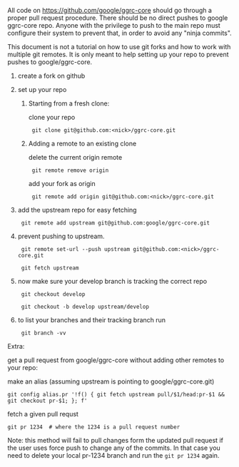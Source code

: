 All code on https://github.com/google/ggrc-core should go through a proper
pull request procedure. There should be no direct pushes to google ggrc-core
repo. Anyone with the privilege to push to the main repo must configure their
system to prevent that, in order to avoid any "ninja commits".


This document is not a tutorial on how to use git forks and how to work with
multiple git remotes. It is only meant to help setting up your repo to prevent
pushes to google/ggrc-core.



1. create a fork on github


2. set up your repo

    1. Starting from a fresh clone:

        clone your repo

            git clone git@github.com:<nick>/ggrc-core.git


    2. Adding a remote to an existing clone

        delete the current origin remote

            git remote remove origin

        add your fork as origin

            git remote add origin git@github.com:<nick>/ggrc-core.git


3. add the upstream repo for easy fetching 

        git remote add upstream git@github.com:google/ggrc-core.git

4. prevent pushing to upstream.

        git remote set-url --push upstream git@github.com:<nick>/ggrc-core.git

        git fetch upstream

5. now make sure your develop branch is tracking the correct repo

        git checkout develop

        git checkout -b develop upstream/develop

6. to list your branches and their tracking branch run

        git branch -vv 





Extra: 

get a pull request from google/ggrc-core without adding other remotes to your
repo:

make an alias (assuming upstream is pointing to google/ggrc-core.git)

    git config alias.pr '!f() { git fetch upstream pull/$1/head:pr-$1 && git checkout pr-$1; }; f'

fetch a given pull requst

    git pr 1234  # where the 1234 is a pull request number


Note: this method will fail to pull changes form the updated pull request if
the user uses force push to change any of the commits. In that case you need
to delete your local pr-1234 branch and run the ```git pr 1234``` again.


